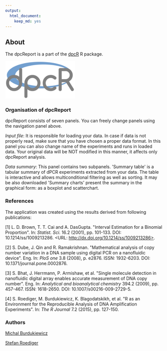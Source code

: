 ```yaml
---
output: 
  html_document: 
    keep_md: yes
---
```

## About

The dpcReport is a part of the [dpcR](http://cran.r-project.org/web/packages/dpcR/index.html) R package.

<img src="dpcR_logo.png" alt="HTML5 Icon" style="width:224px;height:120px">

### Organisation of dpcReport

dpcReport consists of seven panels. You can freely change panels using the navigation panel above.    

*Input file*: It is responsible for loading your data. In case if data is not properly read, make sure that you have chosen a proper data format. In this panel you can also change name of the experiments and runs in loaded data. Your original data will be NOT modified in this manner, it affects only dpcReport analysis.    

*Data summary*: This panel contains two subpanels. 'Summary table' is a tabular summary of dPCR experiments extracted from your data. The table is interactive and allows multiconditional filtering as well as sorting. It may be also downloaded 'Summary charts' present the summary in the graphical form: as a boxplot and scatterchart.

### References

The application was created using the results derived from following publications: 

[1] L. D. Brown, T. T. Cai and A. DasGupta. "Interval Estimation
for a Binomial Proportion". In: _Statist. Sci._ 16.2 (2001), pp.
101-133. DOI: 10.1214/ss/1009213286. <URL:
http://dx.doi.org/10.1214/ss/1009213286>.

[2] S. Dube, J. Qin and R. Ramakrishnan. "Mathematical analysis of
copy number variation in a DNA sample using digital PCR on a
nanofluidic device". Eng. In: _PloS one_ 3.8 (2008), p. e2876.
ISSN: 1932-6203. DOI: 10.1371/journal.pone.0002876.

[3] S. Bhat, J. Herrmann, P. Armishaw, et al. "Single molecule
detection in nanofluidic digital array enables accurate
measurement of DNA copy number". Eng. In: _Analytical and
bioanalytical chemistry_ 394.2 (2009), pp. 457-467. ISSN:
1618-2650. DOI: 10.1007/s00216-009-2729-5.

[4] S. Roediger, M. Burdukiewicz, K. Blagodatskikh, et al. "R as an
Environment for the Reproducible Analysis of DNA Amplification
Experiments". In: _The R Journal_ 7.2 (2015), pp. 127-150.

### Authors

[Michal Burdukiewicz](https://github.com/michbur)  

[Stefan Roediger](http://www.hs-lausitz.de/groups/multiplex-assays/bildbasierte-assays-imagebased-assays/members.html)  
